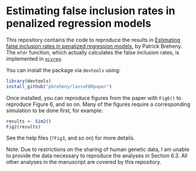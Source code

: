 # Estimating false inclusion rates in penalized regression models
This repository contains the code to reproduce the results in [Estimating false inclusion rates in penalized regression models](http://arxiv.org/pdf/1607.05636v1.pdf), by Patrick Breheny.
The `mfdr` function, which actually calculates the false inclusion rates, is implemented in [`ncvreg`](https://github.com/pbreheny/ncvreg).

You can install the package via `devtools` using:

```r
library(devtools)
install_github("pbreheny/lassoFDRpaper")
```

Once installed, you can reproduce figures from the paper with `Fig6()` to reproduce Figure 6, and so on.  Many of the figures require a corresponding simulation to be done first, for example:

```r
results <- Sim2()
Fig2(results)
```

See the help files (`?Fig3`, and so on) for more details.

Note: Due to restrictions on the sharing of human genetic data, I am unable to provide the data necessary to reproduce the analyses in Section 6.3.  All other analyses in the manuscript are covered by this repository.

